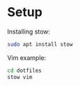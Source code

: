 # Setup

Installing stow:

```sh
sudo apt install stow
```

Vim example:

```sh
cd dotfiles
stow vim
```
